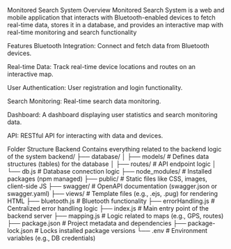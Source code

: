 Monitored Search System
Overview
Monitored Search System is a web and mobile application that interacts with Bluetooth-enabled devices to fetch real-time data, stores it in a database, and provides an interactive map with real-time monitoring and search functionality

Features
Bluetooth Integration: Connect and fetch data from Bluetooth devices.

Real-time Data: Track real-time device locations and routes on an interactive map.

User Authentication: User registration and login functionality.

Search Monitoring: Real-time search data monitoring.

Dashboard: A dashboard displaying user statistics and search monitoring data.

API: RESTful API for interacting with data and devices.

Folder Structure
Backend
Contains everything related to the backend logic of the system
backend/
├── database/
│   ├── models/        # Defines data structures (tables) for the database
│   ├── routes/        # API endpoint logic
│   └── db.js          # Database connection logic
├── node_modules/      # Installed packages (npm managed)
├── public/            # Static files like CSS, images, client-side JS
├── swagger/           # OpenAPI documentation (swagger.json or swagger.yaml)
├── views/             # Template files (e.g., .ejs, .pug) for rendering HTML
├── bluetooth.js       # Bluetooth functionality
├── errorHandling.js   # Centralized error handling logic
├── index.js           # Main entry point of the backend server
├── mapping.js         # Logic related to maps (e.g., GPS, routes)
├── package.json       # Project metadata and dependencies
├── package-lock.json  # Locks installed package versions
└── .env               # Environment variables (e.g., DB credentials)